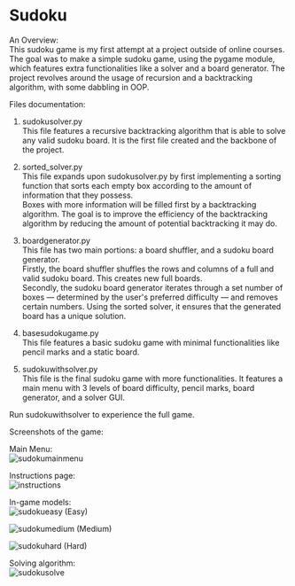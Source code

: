 # Sudoku

An Overview:  
This sudoku game is my first attempt at a project outside of online courses. The goal was to make a simple sudoku game, using the pygame module, which features extra 
functionalities like a solver and a board generator. The project revolves around the usage of recursion and a backtracking algorithm, with some dabbling in OOP.



Files documentation:  
1. sudokusolver.py  
This file features a recursive backtracking algorithm that is able to solve any valid sudoku board. It is the first file created and the backbone of the project.

2. sorted_solver.py  
This file expands upon sudokusolver.py by first implementing a sorting function that sorts each empty box according to the amount of information that they possess.  
Boxes with more information will be filled first by a backtracking algorithm. The goal is to improve the efficiency of the backtracking algorithm by reducing the 
amount of potential backtracking it may do.

3. boardgenerator.py  
This file has two main portions: a board shuffler, and a sudoku board generator.   
Firstly, the board shuffler shuffles the rows and columns of a full and valid sudoku board. This creates new full boards.  
Secondly, the sudoku board generator iterates through a set number of boxes — determined by the user's preferred difficulty — and removes certain numbers. Using the 
sorted solver, it ensures that the generated board has a unique solution.

4. basesudokugame.py  
This file features a basic sudoku game with minimal functionalities like pencil marks and a static board.

5. sudokuwithsolver.py  
This file is the final sudoku game with more functionalities. It features a main menu with 3 levels of board difficulty, pencil marks, board generator, and a solver
GUI.  
  
Run sudokuwithsolver to experience the full game.





Screenshots of the game:  


Main Menu:  
![sudokumainmenu](https://user-images.githubusercontent.com/65714641/131245718-ea57a5b5-12d1-4dfd-9c0e-a8a8822b0105.png)


Instructions page:  
![instructions](https://user-images.githubusercontent.com/65714641/131245743-36dbd7b3-c5c0-440e-b9c5-5a18d37d39e5.png)


In-game models:  
![sudokueasy](https://user-images.githubusercontent.com/65714641/131245752-fa955091-305c-454c-a2cd-5c0c6849ca93.png) (Easy)  


![sudokumedium](https://user-images.githubusercontent.com/65714641/131245909-16392f9c-64fd-45f0-8562-8a7934e04853.png) (Medium)  


![sudokuhard](https://user-images.githubusercontent.com/65714641/131245911-7c93a355-d97c-471e-aa84-595cbbbb787f.png) (Hard)  


Solving algorithm:  
![sudokusolve](https://user-images.githubusercontent.com/65714641/131245761-4db96910-7355-406f-a91b-68c06dcee3af.png)

